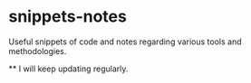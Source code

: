 # snippets-notes
 Useful snippets of code and notes regarding various tools and methodologies.
 
** I will keep updating regularly.

